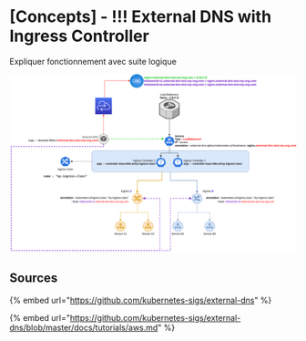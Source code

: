 # \[Concepts] - !!! External DNS with Ingress Controller

Expliquer fonctionnement avec suite logique

![](<../.gitbook/assets/K8S--Ingress and External DNS.png>)

## Sources

{% embed url="https://github.com/kubernetes-sigs/external-dns" %}

{% embed url="https://github.com/kubernetes-sigs/external-dns/blob/master/docs/tutorials/aws.md" %}
